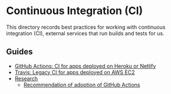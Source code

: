 # Continuous Integration (CI)

This directory records best practices for working with continuous integration (CI), external services that run builds and tests for us. 

## Guides

- [GitHub Actions: CI for apps deployed on Heroku or Netlify](./github-actions.md)
- [Travis: Legacy CI for apps deployed on AWS EC2](./travis.md)
- [Research](./research/)
    - [Recommendation of adoption of GitHub Actions](./research/recommendation-of-adoption.md)
